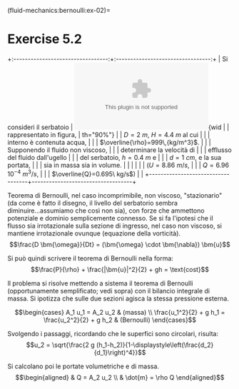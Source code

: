 (fluid-mechanics:bernoulli:ex-02)=
# Exercise 5.2

+:---------------------------------:+:---------------------------------:+
| Si consideri il serbatoio         | ![image](./fig/serbatoio.eps){wid |
| rappresentato in figura,          | th="90%"}                         |
| $D=2\ m$, $H=4.4\ m$ al cui       |                                   |
| interno è contenuta acqua,        |                                   |
| $\overline{\rho}=999\,{kg/m^3}$.  |                                   |
| Supponendo il fluido non viscoso, |                                   |
| determinare la velocità di        |                                   |
| efflusso del fluido dall'ugello   |                                   |
| del serbatoio, $h=0.4\ m$ e       |                                   |
| $d = 1\ cm$, e la sua portata,    |                                   |
| sia in massa sia in volume.       |                                   |
|                                   |                                   |
| ($U = 8.86\ m/s$,                 |                                   |
| $Q=6.96\, 10^{-4}\ m^3/s$,        |                                   |
| $\overline{Q}=0.695\ kg/s$)       |                                   |
+-----------------------------------+-----------------------------------+

Teorema di Bernoulli, nel caso incomprimibile, non viscoso,
\"stazionario\" (da come è fatto il disegno, il livello del serbatorio
sembra diminuire\...assumiamo che così non sia), con forze che ammettono
potenziale e dominio semplicemente connesso. Se si fa l'ipotesi che il
flusso sia irrotazionale sulla sezione di ingresso, nel caso non
viscoso, si mantiene irrotazionale ovunque (equazione della vorticità).
$$\frac{D \bm{\omega}}{Dt} = (\bm{\omega} \cdot \bm{\nabla}) \bm{u}$$

Si può quindi scrivere il teorema di Bernoulli nella forma:
$$\frac{P}{\rho} + \frac{|\bm{u}|^2}{2} + gh = \text{cost}$$

Il problema si risolve mettendo a sistema il teorema di Bernoulli
(opportunamente semplificato; vedi sopra) con il bilancio integrale di
massa. Si ipotizza che sulle due sezioni agisca la stessa pressione
esterna.

$$\begin{cases}
  A_1 u_1 = A_2 u_2 & (massa) \\
  \frac{u_1^2}{2} + g h_1 = \frac{u_2^2}{2} + g h_2 & (Bernoulli)
\end{cases}$$

Svolgendo i passaggi, ricordando che le superfici sono circolari,
risulta:
$$u_2 = \sqrt{\frac{2 g (h_1-h_2)}{1-\displaystyle\left(\frac{d_2}{d_1}\right)^4}}$$

Si calcolano poi le portate volumetriche e di massa. $$\begin{aligned}
  & Q = A_2 u_2 \\
  & \dot{m} = \rho Q
\end{aligned}$$
